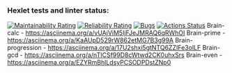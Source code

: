 ### Hexlet tests and linter status:
[![Maintainability Rating](https://sonarcloud.io/api/project_badges/measure?project=otfantik_devops-engineer-from-scratch-project-49&metric=sqale_rating)](https://sonarcloud.io/summary/new_code?id=otfantik_devops-engineer-from-scratch-project-49)
[![Reliability Rating](https://sonarcloud.io/api/project_badges/measure?project=otfantik_devops-engineer-from-scratch-project-49&metric=reliability_rating)](https://sonarcloud.io/summary/new_code?id=otfantik_devops-engineer-from-scratch-project-49)
[![Bugs](https://sonarcloud.io/api/project_badges/measure?project=otfantik_devops-engineer-from-scratch-project-49&metric=bugs)](https://sonarcloud.io/summary/new_code?id=otfantik_devops-engineer-from-scratch-project-49)
[![Actions Status](https://github.com/otfantik/devops-engineer-from-scratch-project-49/actions/workflows/hexlet-check.yml/badge.svg)](https://github.com/otfantik/devops-engineer-from-scratch-project-49/actions)
Brain-calc - https://asciinema.org/a/vUAjViM5IjFJeJMRAQ6qRWhOI
Brain-prime - https://asciinema.org/a/KaAUpD529rW862etMG7B3g99A
Brain-progression -     https://asciinema.org/a/17U2shxi5gtNTQ6ZZIFe3olLF
Brain-gcd -      https://asciinema.org/a/nTICSf99D8cWtwd2CK0uhxSrs
Brain-even  -     https://asciinema.org/a/EZYRmBhlLdsyPCSODPDstZNp0
 
